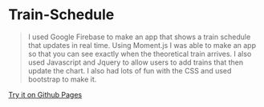 # Train-Schedule

>I used Google Firebase to make an app that shows a train schedule that updates in real time. Using Moment.js I was able to make an app so that you can see exactly when the theoretical train arrives.
 I also used Javascript and Jquery to allow users to add trains that then update the chart. I also had lots of fun with the CSS and used bootstrap to make it.

 [Try it on Github Pages](https://jmerritt94.github.io/Train-Schedule/)